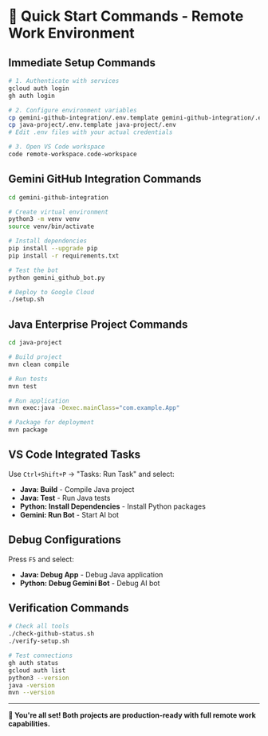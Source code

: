# 🚀 Quick Start Commands - Remote Work Environment

## Immediate Setup Commands

```bash
# 1. Authenticate with services
gcloud auth login
gh auth login

# 2. Configure environment variables
cp gemini-github-integration/.env.template gemini-github-integration/.env
cp java-project/.env.template java-project/.env
# Edit .env files with your actual credentials

# 3. Open VS Code workspace
code remote-workspace.code-workspace
```

## Gemini GitHub Integration Commands

```bash
cd gemini-github-integration

# Create virtual environment
python3 -m venv venv
source venv/bin/activate

# Install dependencies
pip install --upgrade pip
pip install -r requirements.txt

# Test the bot
python gemini_github_bot.py

# Deploy to Google Cloud
./setup.sh
```

## Java Enterprise Project Commands

```bash
cd java-project

# Build project
mvn clean compile

# Run tests
mvn test

# Run application
mvn exec:java -Dexec.mainClass="com.example.App"

# Package for deployment
mvn package
```

## VS Code Integrated Tasks

Use `Ctrl+Shift+P` → "Tasks: Run Task" and select:
- **Java: Build** - Compile Java project
- **Java: Test** - Run Java tests  
- **Python: Install Dependencies** - Install Python packages
- **Gemini: Run Bot** - Start AI bot

## Debug Configurations

Press `F5` and select:
- **Java: Debug App** - Debug Java application
- **Python: Debug Gemini Bot** - Debug AI bot

## Verification Commands

```bash
# Check all tools
./check-github-status.sh
./verify-setup.sh

# Test connections
gh auth status
gcloud auth list
python3 --version
java -version
mvn --version
```

---

**🎯 You're all set! Both projects are production-ready with full remote work capabilities.**
